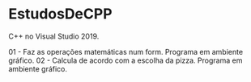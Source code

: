 # EstudosDeCPP
C++ no Visual Studio 2019.

01 - Faz as operações matemáticas num form. Programa em ambiente gráfico.
02 - Calcula de acordo com a escolha da pizza. Programa em ambiente gráfico.
